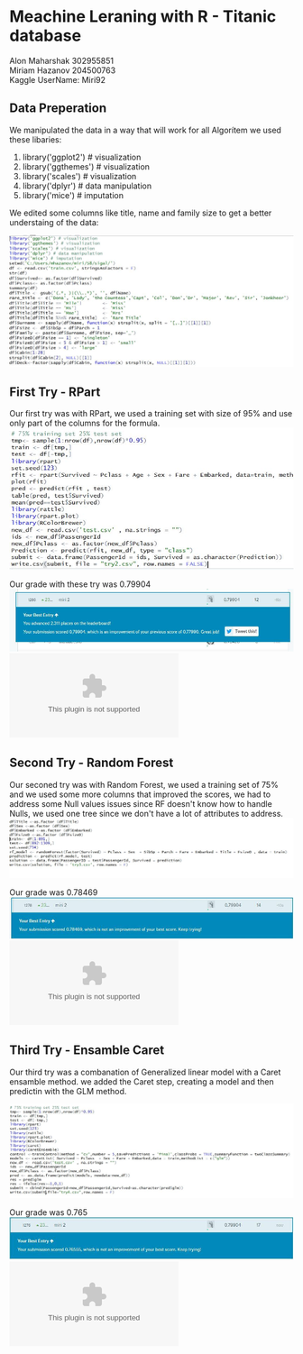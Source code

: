 # Meachine Leraning with R - Titanic database

   Alon Maharshak 302955851  
   Miriam Hazanov 204500763  
   Kaggle UserName: Miri92 


## Data Preperation
  We manipulated the data in a way that will work for all Algorítem
  we used these libaries: 
  1. library('ggplot2') # visualization 
  2. library('ggthemes') # visualization
  3. library('scales') # visualization
  4. library('dplyr') # data manipulation
  5. library('mice') # imputation 
  
  We edited some columns like title, name and family size to get a better understaing of the data: 
  
![Image of Data Prep](https://github.com/alonma/HW2/blob/master/DataPrep.JPG)



## First Try - RPart
Our first try was with RPart, we used a training set with size of 95% and use only part of the columns for the formula.
![Image of RPart Code](https://github.com/alonma/HW2/blob/master/RPart-Code.JPG)

Our grade with these try was 0.79904
![Image of LeaderBoard](https://github.com/alonma/HW2/blob/master/RPart-Grade.jpg)
![First results](https://github.com/alonma/HW2/blob/master/try-Rpart.csv)


## Second Try - Random Forest

Our seconed try was with Random Forest, we used a training set of 75% and we used some more columns that improved the scores, we had to address some Null values issues since RF doesn't know how to handle Nulls, we used one tree since we don't have a lot of attributes to address.
![Image of Random Forest Code](https://github.com/alonma/HW2/blob/master/RF-Code.JPG)

Our grade was 0.78469
![Image of LeaderBoard](https://github.com/alonma/HW2/blob/master/RF-Grade.jpg)
![Second results](https://github.com/alonma/HW2/blob/master/try-RF.csv)


## Third Try - Ensamble Caret

Our third try was a combanation of Generalized linear model with a Caret ensamble method. we added the Caret step, creating a model and then predictin with the GLM method.

![Image of Caret Code](https://github.com/alonma/HW2/blob/master/Caret-Code.JPG)

Our grade was 0.765
![Image of LeaderBoard](https://github.com/alonma/HW2/blob/master/Caret-Grade.jpg)
![Third results](https://github.com/alonma/HW2/blob/master/try-Caret.csv)

